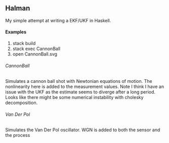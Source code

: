 ## Halman

My simple attempt at writing a EKF/UKF in Haskell.

#### Examples

1. stack build
2. stack exec CannonBall
3. open CannonBall.svg

###### CannonBall

Simulates a cannon ball shot with Newtonian equations of motion. The nonlinearity here is added to the measurement values. Note I think I have an issue with the UKF as the estimate seems to diverge after a long period. Looks like there might be some numerical instability with cholesky decomposition.

###### Van Der Pol

Simulates the Van Der Pol oscillator. WGN is added to both the sensor and the process
